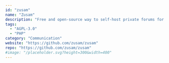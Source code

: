 ```yaml
---
id: "zusam"
name: "Zusam"
description: "Free and open-source way to self-host private forums for groups of friends or family."
tags:
  - "AGPL-3.0"
  - "PHP"
category: "Communication"
website: "https://github.com/zusam/zusam"
repo: "https://github.com/zusam/zusam"
#image: "/placeholder.svg?height=300&width=400"
---
```


